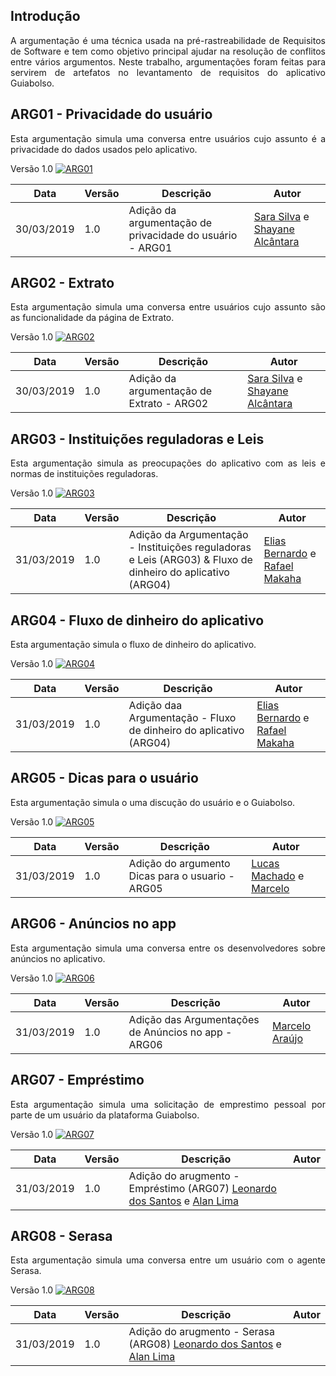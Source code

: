 
## **Introdução**
<p align="justify">A argumentação é uma técnica usada na pré-rastreabilidade de Requisitos de Software e tem como objetivo principal ajudar na resolução de conflitos entre vários argumentos. Neste trabalho, argumentações foram feitas para servirem de artefatos no levantamento de requisitos do aplicativo Guiabolso.

## **ARG01 - Privacidade do usuário**
<p align="justify">Esta argumentação simula uma conversa entre usuários cujo assunto é a privacidade do dados usados pelo aplicativo.

Versão 1.0
[ ![ARG01](./../img/argumentacao_privacidade.png) ](./../img/argumentacao_privacidade.png)

| Data | Versão | Descrição | Autor |
|--|--|--|--|
| 30/03/2019 | 1.0 | Adição da argumentação de privacidade do usuário - ARG01| [Sara Silva](https://github.com/silvasara) e [Shayane Alcântara](https://github.com/shayanealcantara) |

## **ARG02 - Extrato**
<p align="justify">Esta argumentação simula uma conversa entre usuários cujo assunto são as funcionalidade da página de Extrato.

Versão 1.0
[ ![ARG02](./../img/argumentacao_extrato.png)](./../img/argumentacao_extrato.png)

| Data | Versão | Descrição | Autor |
|--|--|--|--|
| 30/03/2019 | 1.0 | Adição da argumentação de Extrato - ARG02| [Sara Silva](https://github.com/silvasara) e [Shayane Alcântara](https://github.com/shayanealcantara) |


## **ARG03 - Instituições reguladoras e Leis**
<p align="justify">Esta argumentação simula as preocupações do aplicativo com as leis e normas de instituições reguladoras.

Versão 1.0
[ ![ARG03](./../img/argumentacao_instituicoes.png)](./../img/argumentacao_instituicoes.jpeg)

| Data | Versão | Descrição | Autor |
|--|--|--|--|
| 31/03/2019 | 1.0 | Adição da Argumentação - Instituições reguladoras e Leis (ARG03) & Fluxo de dinheiro do aplicativo (ARG04) | [Elias Bernardo](https://github.com/silvasara) e [Rafael Makaha](https://github.com/rafaelmakaha) |

## **ARG04 - Fluxo de dinheiro do aplicativo**
<p align="justify">Esta argumentação simula o fluxo de dinheiro do aplicativo.

Versão 1.0
[ ![ARG04](./../img/argumentacao_fluxo_dinheiro.png)](./../img/argumentacao_fluxo_de_dinheiro.jpeg)

| Data | Versão | Descrição | Autor |
|--|--|--|--|
| 31/03/2019 | 1.0 | Adição daa Argumentação - Fluxo de dinheiro do aplicativo (ARG04) | [Elias Bernardo](https://github.com/silvasara) e [Rafael Makaha](https://github.com/rafaelmakaha) |

## **ARG05 - Dicas para o usuário**
<p align="justify">Esta argumentação simula o uma discução do usuário e o Guiabolso.

Versão 1.0
[ ![ARG05](./../img/argumentacao_dicas.png)](./../img/argumentacao_dicas.png)

| Data | Versão | Descrição | Autor |
|--|--|--|--|
| 31/03/2019 | 1.0 | Adição do argumento Dicas para o usuario - ARG05| [Lucas Machado](https://github.com/lmmLucasMachado) e [Marcelo](https://github.com/santosm46) |

## **ARG06 - Anúncios no app** 
<p align="justify">Esta argumentação simula uma conversa entre os desenvolvedores sobre anúncios no aplicativo.

Versão 1.0
[ ![ARG06](./../img/argumentacao_anuncios.png)](./../img/argumentacao_anuncios.png)

| Data | Versão | Descrição | Autor |
|--|--|--|--|
| 31/03/2019 | 1.0 | Adição das Argumentações de Anúncios no app - ARG06| [Marcelo Araújo](https://github.com/santosm46)|

## **ARG07 - Empréstimo** 
<p align="justify">Esta argumentação simula uma solicitação de emprestimo pessoal por parte de um usuário da plataforma Guiabolso.

Versão 1.0
[ ![ARG07](./../img/argumentacao_emprestimo.jpg)](./../img/argumentacao_emprestimo.jpg)

| Data | Versão | Descrição | Autor |
|--|--|--|--|
| 31/03/2019 | 1.0 | Adição do arugmento - Empréstimo (ARG07) [Leonardo dos Santos](https://github.com/leossb36) e [Alan Lima](https://github.com/alanrslima) |

## **ARG08 - Serasa** 
<p align="justify">Esta argumentação simula uma conversa entre um usuário com o agente Serasa.

Versão 1.0
[ ![ARG08](./../img/argumentacao_serasa.png)](./../img/argumentacao_serasa.png)

| Data | Versão | Descrição | Autor |
|--|--|--|--|
| 31/03/2019 | 1.0 | Adição do arugmento - Serasa (ARG08) [Leonardo dos Santos](https://github.com/leossb36) e [Alan Lima](https://github.com/alanrslima) |